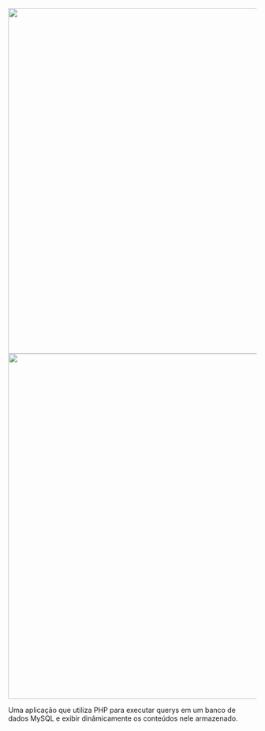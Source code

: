<div align="center">
  <img src="https://github.com/GuilhermeVRF/Site-CadastroProdutos/assets/98266333/84f6391e-c033-4391-92dc-a999e7f3e603" width="700px">
  <br>
  <img src ="https://github.com/GuilhermeVRF/Site-CadastroProdutos/assets/98266333/2dad1242-a15e-4db2-bc89-25251e630cc7" width="700px">
</div>
<p>Uma aplicação que utiliza PHP para executar querys em um banco de dados MySQL e exibir dinâmicamente os conteúdos nele armazenado.</p>
